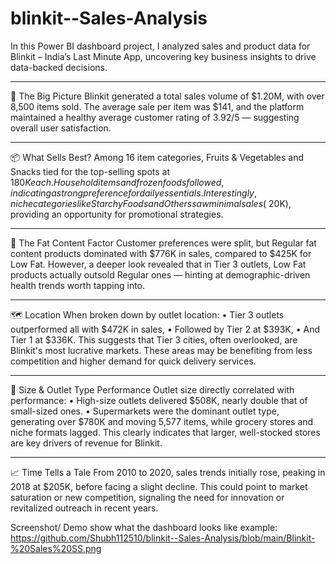 # blinkit--Sales-Analysis

In this Power BI dashboard project, I analyzed sales and product data for Blinkit – India’s Last Minute App, uncovering key business insights to drive data-backed decisions.
________________________________________
📌 The Big Picture
Blinkit generated a total sales volume of $1.20M, with over 8,500 items sold. The average sale per item was $141, and the platform maintained a healthy average customer rating of 3.92/5 — suggesting overall user satisfaction.
________________________________________
📦 What Sells Best?
Among 16 item categories, Fruits & Vegetables and Snacks tied for the top-selling spots at $180K each. Household items and frozen foods followed, indicating a strong preference for daily essentials. Interestingly, niche categories like Starchy Foods and Others saw minimal sales (~$20K), providing an opportunity for promotional strategies.
________________________________________
🧈 The Fat Content Factor
Customer preferences were split, but Regular fat content products dominated with $776K in sales, compared to $425K for Low Fat. However, a deeper look revealed that in Tier 3 outlets, Low Fat products actually outsold Regular ones — hinting at demographic-driven health trends worth tapping into.
________________________________________
🗺️ Location
When broken down by outlet location:
•	Tier 3 outlets outperformed all with $472K in sales,
•	Followed by Tier 2 at $393K,
•	And Tier 1 at $336K.
This suggests that Tier 3 cities, often overlooked, are Blinkit's most lucrative markets. These areas may be benefiting from less competition and higher demand for quick delivery services.
________________________________________
🏪 Size & Outlet Type Performance
Outlet size directly correlated with performance:
•	High-size outlets delivered $508K, nearly double that of small-sized ones.
•	Supermarkets were the dominant outlet type, generating over $780K and moving 5,577 items, while grocery stores and niche formats lagged.
This clearly indicates that larger, well-stocked stores are key drivers of          revenue for Blinkit.
________________________________________
📈 Time Tells a Tale
From 2010 to 2020, sales trends initially rose, peaking in 2018 at $205K, before facing a slight decline. This could point to market saturation or new competition, signaling the need for innovation or revitalized outreach in recent years.

Screenshot/ Demo
show what the dashboard looks like 
example:
https://github.com/Shubh112510/blinkit--Sales-Analysis/blob/main/Blinkit-%20Sales%20SS.png
